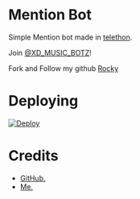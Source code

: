 # Mention Bot
Simple Mention bot made in [telethon](https://github.com/LonamiWebs/Telethon).
   
Join [@XD_MUSIC_BOTZ](https://t.me/XD_MUSIC_BOTZ)!
    
   
Fork and Follow my github [Rocky](https://github.com/DIGITALBOTXD)

# Deploying
[![Deploy](https://www.herokucdn.com/deploy/button.svg)](https://heroku.com/deploy?template=https://github.com/noob-kittu/MentionBot)

# Credits
- [GitHub.](https://github.com/DIGITALBOTXD)
- [Me.](https://t.me/ABOUT_ROCKY_FIGHTER)
